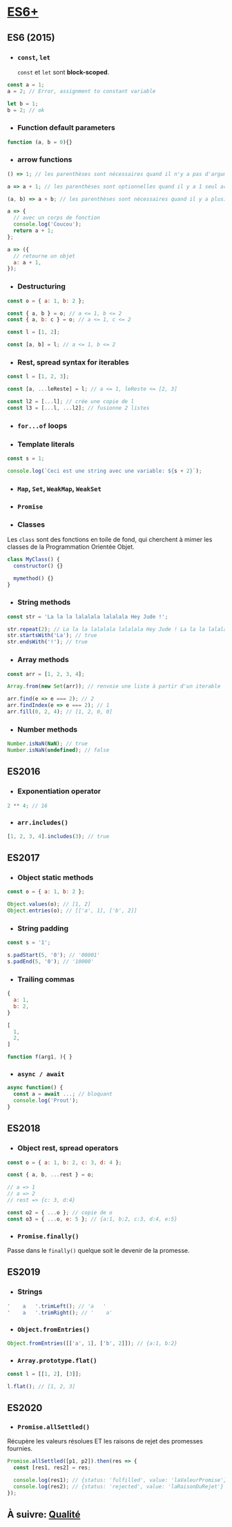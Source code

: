 # [ES6+](https://kangax.github.io/compat-table/es2016plus/)

## ES6 (2015)

- ### `const`, `let`
  `const` et `let` sont **block-scoped**.

```js
const a = 1;
a = 2; // Error, assignment to constant variable

let b = 1;
b = 2; // ok
```

- ### Function default parameters

```js
function (a, b = 0){}
```

- ### arrow functions

```js
() => 1; // les parenthèses sont nécessaires quand il n'y a pas d'argument

a => a + 1; // les parenthèses sont optionnelles quand il y a 1 seul argument

(a, b) => a + b; // les parenthèses sont nécessaires quand il y a plusieurs arguments

a => {
  // avec un corps de fonction
  console.log('Coucou');
  return a + 1;
};

a => ({
  // retourne un objet
  a: a + 1,
});
```

- ### Destructuring

```js
const o = { a: 1, b: 2 };

const { a, b } = o; // a <= 1, b <= 2
const { a, b: c } = o; // a <= 1, c <= 2

const l = [1, 2];

const [a, b] = l; // a <= 1, b <= 2
```

- ### Rest, spread syntax for iterables

```js
const l = [1, 2, 3];

const [a, ...leReste] = l; // a <= 1, leReste <= [2, 3]

const l2 = [...l]; // crée une copie de l
const l3 = [...l, ...l2]; // fusionne 2 listes
```

- ### `for...of` loops

- ### Template literals

```js
const s = 1;

console.log(`Ceci est une string avec une variable: ${s + 2}`);
```

- ### `Map`, `Set`, `WeakMap`, `WeakSet`

- ### `Promise`

- ### Classes

Les `class` sont des fonctions en toile de fond, qui cherchent à mimer les classes de la Programmation Orientée Objet.

```js
class MyClass() {
  constructor() {}

  mymethod() {}
}
```

- ### String methods

```js
const str = 'La la la lalalala lalalala Hey Jude !';

str.repeat(2); // La la la lalalala lalalala Hey Jude ! La la la lalalala lalalala Hey Jude !
str.startsWith('La'); // true
str.endsWith('!'); // true
```

- ### Array methods

```js
const arr = [1, 2, 3, 4];

Array.from(new Set(arr)); // renvoie une liste à partir d'un iterable

arr.find(e => e === 2); // 2
arr.findIndex(e => e === 2); // 1
arr.fill(0, 2, 4); // [1, 2, 0, 0]
```

- ### Number methods

```js
Number.isNaN(NaN); // true
Number.isNaN(undefined); // false
```

## ES2016

- ### Exponentiation operator

```js
2 ** 4; // 16
```

- ### `arr.includes()`

```js
[1, 2, 3, 4].includes(3); // true
```

## ES2017

- ### Object static methods

```js
const o = { a: 1, b: 2 };

Object.values(o); // [1, 2]
Object.entries(o); // [['a', 1], ['b', 2]]
```

- ### String padding

```js
const s = '1';

s.padStart(5, '0'); // '00001'
s.padEnd(5, '0'); // '10000'
```

- ### Trailing commas

```js
{
  a: 1,
  b: 2,
}

[
  1,
  2,
]

function f(arg1, ){ }
```

- ### `async / await`

```js
async function() {
  const a = await ...; // bloquant
  console.log('Prout');
}
```

## ES2018

- ### Object rest, spread operators

```js
const o = { a: 1, b: 2, c: 3, d: 4 };

const { a, b, ...rest } = o;

// a => 1
// a => 2
// rest => {c: 3, d:4}

const o2 = { ...o }; // copie de o
const o3 = { ...o, e: 5 }; // {a:1, b:2, c:3, d:4, e:5}
```

- ### `Promise.finally()`

Passe dans le `finally()` quelque soit le devenir de la promesse.

## ES2019

- ### Strings

```js
'    a   '.trimLeft(); // 'a   '
'    a   '.trimRight(); // '    a'
```

- ### `Object.fromEntries()`

```js
Object.fromEntries([['a', 1], ['b', 2]]); // {a:1, b:2}
```

- ### `Array.prototype.flat()`

```js
const l = [[1, 2], [3]];

l.flat(); // [1, 2, 3]
```

## ES2020

- ### `Promise.allSettled()`

Récupère les valeurs résolues ET les raisons de rejet des promesses fournies.

```js
Promise.allSettled([p1, p2]).then(res => {
  const [res1, res2] = res;

  console.log(res1); // {status: 'fulfilled', value: 'laValeurPromise'}
  console.log(res2); // {status: 'rejected', value: 'laRaisonDuRejet'}
});
```

## À suivre: [Qualité](./qualite.md)
